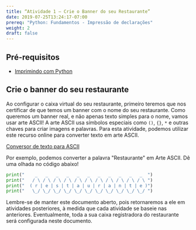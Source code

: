 ```yaml
---
title: “Atividade 1 – Crie o Banner do seu Restaurante”
date: 2019-07-25T13:24:17-07:00
prereq: "Python: Fundamentos - Impressão de declarações"
weight: 2
draft: false
---
```

## Pré-requisitos
- <a href="../../python-basics/python-console/writing-to-console" target="_blank">Imprimindo com Python</a>

## Crie o banner do seu restaurante
Ao configurar o caixa virtual do seu restaurante, primeiro teremos que nos certificar de que temos um banner com o nome do seu restaurante. Como queremos um banner real, e não apenas texto simples para o nome, vamos usar arte ASCII! A arte ASCII usa símbolos especiais como `()`, `{}`, `*` e outras chaves para criar imagens e palavras.
Para esta atividade, podemos utilizar este recurso online para converter texto em arte ASCII.

[Conversor de texto para ASCII](https://onlineasciitools.com/convert-text-to-ascii-art)

Por exemplo, podemos converter a palavra "Restaurante" em
Arte ASCII. Dê uma olhada no código abaixo!

```python
print("    _   _   _   _   _   _   _   _   _   _   _  ")
print("   / \ / \ / \ / \ / \ / \ / \ / \ / \ / \ / \ ")
print("  ( r | e | s | t | a | u | r | a | n | t | e )")
print("   \_/ \_/ \_/ \_/ \_/ \_/ \_/ \_/ \_/ \_/ \_/ ")
```

Lembre-se de manter este documento aberto, pois retornaremos a ele em atividades posteriores, à medida que cada atividade se baseie nas anteriores. Eventualmente, toda a sua caixa registradora do restaurante será configurada neste documento.     
